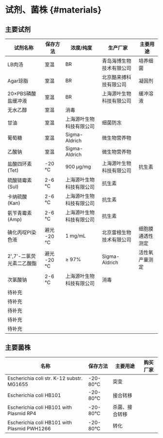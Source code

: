 # 试剂、菌株 {#materials}

## 主要试剂

| 试剂名称            | 保存方法      | 浓度/纯度         | 生产厂家          | 主要用途     |
|-----------------|-----------|---------------|---------------|----------|
|  LB肉汤           | 室温        |  BR           | 青岛海博生物技术有限公司  | 培养细菌     |
| Agar琼脂          | 室温        |  BR           | 北京酷来搏科技有限公司   | 凝固剂      |
| 20×PBS磷酸盐缓冲液    | 室温        |  BR           | 上海源叶生物科技有限公司  | 缓冲溶液     |
| 无水乙醇            | 室温        | 消毒            |               |          |
| 甘油              | 室温        | 上海源叶生物科技有限公司  | 细菌防冻          |          |
| 葡萄糖             | 室温        | Sigma-Aldrich | 微生物营养物        |          |
| 乙酸钠             | 室温        | Sigma-Aldrich | 微生物营养物        |          |
| 盐酸四环素 (Tet)     | -20 °C    | 900 μg/mg     | 上海源叶生物科技有限公司  |  抗生素     |
| 硫酸链霉素 (Sul)     | 2-6 °C    | 上海源叶生物科技有限公司  |  抗生素          |          |
| 卡纳硫酸 (Kan)      | 2-6 °C    | 上海源叶生物科技有限公司  |  抗生素          |          |
| 氨苄青霉素 (Amp)     | 2-6 °C    | 上海源叶生物科技有限公司  |  抗生素          |          |
| 碘化丙啶PI染色液       | 避光 -20 °C | 1 mg/mL       | 北京雷根生物技术有限公司  | 细胞膜通透性测定 |
| 2',7'-二氯荧光素二乙酸酯 | 避光 -20 °C | ≥ 97%         | Sigma-Aldrich | 活性氧产量测定  |
| 次氯酸钠            | 2-6 °C    | 上海源叶生物科技有限公司  | 消毒            |          |
|  待补充            |           |               |               |          |
|  待补充            |           |               |               |          |
|  待补充            |           |               |               |          |
|  待补充            |           |               |               |          |
|  待补充            |           |               |               |          |



## 主要菌株

| 名称                                          | 保存方法      | 主要用途    | 购买厂家 |
|---------------------------------------------|-----------|---------|------|
| Escherichia coli str. K-12 substr. MG1655   | -20\-80°C | 突变      |      |
| Escherichia coli HB101                      | -20\-80°C | 接合转移    |      |
| Escherichia coli HB101 with Plasmid RP4     | -20\-80°C | 杀菌、接合转移 |      |
| Escherichia coli HB101 with Plasmid PWH1266 | -20\-80°C | 转化      |      |

